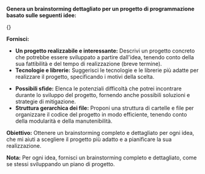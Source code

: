 **Genera un brainstorming dettagliato per un progetto di programmazione basato sulle seguenti idee:**

{}

**Fornisci:**

* **Un progetto realizzabile e interessante:** Descrivi un progetto concreto che potrebbe essere sviluppato a partire dall'idea, tenendo conto della sua fattibilità e del tempo di realizzazione (breve termine).
* **Tecnologie e librerie:** Suggerisci le tecnologie e le librerie più adatte per realizzare il progetto, specificando i motivi della scelta.
- **Possibili sfide:** Elenca le potenziali difficoltà che potrei incontrare durante lo sviluppo del progetto, fornendo anche possibili soluzioni e strategie di mitigazione.
- **Struttura gerarchica dei file:** Proponi una struttura di cartelle e file per organizzare il codice del progetto in modo efficiente, tenendo conto della modularità e della manutenibilità.

**Obiettivo:** Ottenere un brainstorming completo e dettagliato per ogni idea, che mi aiuti a scegliere il progetto più adatto e a pianificare la sua realizzazione.

**Nota:** Per ogni idea, fornisci un brainstorming completo e dettagliato, come se stessi sviluppando un piano di progetto.
